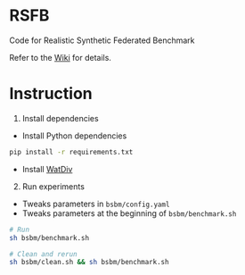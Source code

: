 # RSFB
Code for Realistic Synthetic Federated Benchmark

Refer to the [Wiki](https://github.com/mhoangvslev/RSFB/wiki) for details.

# Instruction

1. Install dependencies

- Install Python dependencies

```bash
pip install -r requirements.txt
```

- Install [WatDiv](https://github.com/mhoangvslev/watdiv)


2. Run experiments

- Tweaks parameters in `bsbm/config.yaml`
- Tweaks parameters at the beginning of `bsbm/benchmark.sh`

```bash
# Run
sh bsbm/benchmark.sh

# Clean and rerun
sh bsbm/clean.sh && sh bsbm/benchmark.sh
```
